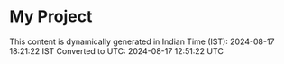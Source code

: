 # My Project

This content is dynamically generated in Indian Time (IST): 2024-08-17 18:21:22 IST
Converted to UTC: 2024-08-17 12:51:22 UTC
